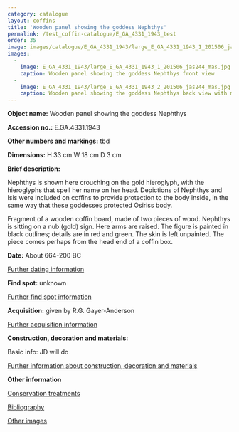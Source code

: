 ```yaml
---
category: catalogue
layout: coffins
title: 'Wooden panel showing the goddess Nephthys'
permalink: /test_coffin-catalogue/E_GA_4331_1943_test
order: 35
image: images/catalogue/E_GA_4331_1943/large_E_GA_4331_1943_1_201506_jas244_mas_crop.jpg
images: 
  -
    image: E_GA_4331_1943/large_E_GA_4331_1943_1_201506_jas244_mas.jpg
    caption: Wooden panel showing the goddess Nephthys front view 
  -
    image: E_GA_4331_1943/large_E_GA_4331_1943_2_201506_jas244_mas.jpg
    caption: Wooden panel showing the goddess Nephthys back view with markings  
---
```


**Object name:** 
Wooden panel showing the goddess Nephthys

**Accession no.:** 
E.GA.4331.1943

**Other numbers and markings:**
tbd

**Dimensions:** 
H 33 cm
W 18 cm
D 3 cm

**Brief description:** 

Nephthys is shown here crouching on the gold hieroglyph, with the
hieroglyphs that spell her name on her head. Depictions of Nephthys and
Isis were included on coffins to provide protection to the body inside,
in the same way that these goddesses protected Osiriss body. 

Fragment of a wooden coffin board, made of two pieces of wood. Nephthys
is sitting on a nub (gold) sign.
Here arms are raised. The figure is painted in black outlines; details
are in red and green. The skin
is left unpainted. The piece comes perhaps from the head end of a coffin
box.

**Date:**
About 664-200 BC

[Further dating information](/catalogue/further/catalogue_extras/E_GA_4331_1943_dating)

**Find spot:**
unknown

[Further find spot information](/catalogue/further/catalogue_extras/E_GA_4331_1943_findspot)

**Acquisition:**
given by R.G. Gayer-Anderson

[Further acquisition information](/coffin-catalogue/E.GA.4331.1943_acquisition)

**Construction, decoration and materials:**

Basic info: JD will do

[Further information about construction, decoration and materials](/catalogue_extras/E_GA_4331_1943_materials)


**Other information**

[Conservation treatments](/catalogue_extras/E_GA_4331_1943_conservation)

[Bibliography](/catalogue_extras/E_GA_4331_1943_bibliography)

[Other images](/catalogue_extras/E_GA_4331_1943_imagesheet)


